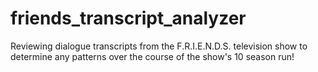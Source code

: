 # friends_transcript_analyzer
Reviewing dialogue transcripts from the F.R.I.E.N.D.S. television show to determine any patterns over the course of the show's 10 season run!
